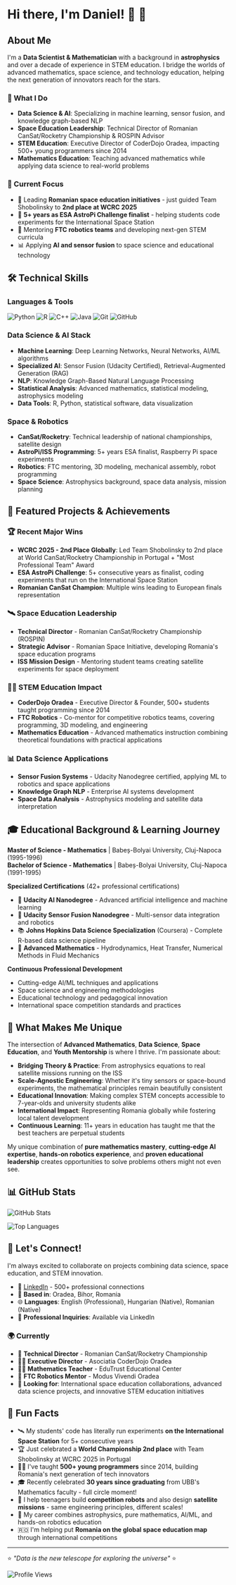 # Hi there, I'm Daniel! 👋 🚀

## About Me

I'm a **Data Scientist & Mathematician** with a background in **astrophysics** and over a decade of experience in STEM education. I bridge the worlds of advanced mathematics, space science, and technology education, helping the next generation of innovators reach for the stars.

### 🌟 What I Do
- **Data Science & AI**: Specializing in machine learning, sensor fusion, and knowledge graph-based NLP
- **Space Education Leadership**: Technical Director of Romanian CanSat/Rocketry Championship & ROSPIN Advisor
- **STEM Education**: Executive Director of CoderDojo Oradea, impacting 500+ young programmers since 2014
- **Mathematics Education**: Teaching advanced mathematics while applying data science to real-world problems

### 🎯 Current Focus
- 🚀 Leading **Romanian space education initiatives** - just guided Team Shobolinsky to **2nd place at WCRC 2025**
- 🔭 **5+ years as ESA AstroPi Challenge finalist** - helping students code experiments for the International Space Station  
- 🤖 Mentoring **FTC robotics teams** and developing next-gen STEM curricula
- 📊 Applying **AI and sensor fusion** to space science and educational technology

## 🛠️ Technical Skills

### Languages & Tools
![Python](https://img.shields.io/badge/-Python-3776AB?style=flat-square&logo=python&logoColor=white)
![R](https://img.shields.io/badge/-R-276DC3?style=flat-square&logo=r&logoColor=white)
![C++](https://img.shields.io/badge/-C++-00599C?style=flat-square&logo=c%2B%2B&logoColor=white)
![Java](https://img.shields.io/badge/-Java-ED8B00?style=flat-square&logo=java&logoColor=white)
![Git](https://img.shields.io/badge/-Git-F05032?style=flat-square&logo=git&logoColor=white)
![GitHub](https://img.shields.io/badge/-GitHub-181717?style=flat-square&logo=github&logoColor=white)

### Data Science & AI Stack
- **Machine Learning**: Deep Learning Networks, Neural Networks, AI/ML algorithms
- **Specialized AI**: Sensor Fusion (Udacity Certified), Retrieval-Augmented Generation (RAG)
- **NLP**: Knowledge Graph-Based Natural Language Processing
- **Statistical Analysis**: Advanced mathematics, statistical modeling, astrophysics modeling
- **Data Tools**: R, Python, statistical software, data visualization

### Space & Robotics
- **CanSat/Rocketry**: Technical leadership of national championships, satellite design
- **AstroPi/ISS Programming**: 5+ years ESA finalist, Raspberry Pi space experiments
- **Robotics**: FTC mentoring, 3D modeling, mechanical assembly, robot programming
- **Space Science**: Astrophysics background, space data analysis, mission planning

## 🚀 Featured Projects & Achievements

### 🏆 Recent Major Wins
- **WCRC 2025 - 2nd Place Globally**: Led Team Shobolinsky to 2nd place at World CanSat/Rocketry Championship in Portugal + "Most Professional Team" Award
- **ESA AstroPi Challenge**: 5+ consecutive years as finalist, coding experiments that run on the International Space Station
- **Romanian CanSat Champion**: Multiple wins leading to European finals representation

### 🛰️ Space Education Leadership
- **Technical Director** - Romanian CanSat/Rocketry Championship (ROSPIN)
- **Strategic Advisor** - Romanian Space Initiative, developing Romania's space education programs
- **ISS Mission Design** - Mentoring student teams creating satellite experiments for space deployment

### 👨‍🏫 STEM Education Impact  
- **CoderDojo Oradea** - Executive Director & Founder, 500+ students taught programming since 2014
- **FTC Robotics** - Co-mentor for competitive robotics teams, covering programming, 3D modeling, and engineering
- **Mathematics Education** - Advanced mathematics instruction combining theoretical foundations with practical applications

### 📊 Data Science Applications
- **Sensor Fusion Systems** - Udacity Nanodegree certified, applying ML to robotics and space applications
- **Knowledge Graph NLP** - Enterprise AI systems development
- **Space Data Analysis** - Astrophysics modeling and satellite data interpretation

## 🎓 Educational Background & Learning Journey

**Master of Science - Mathematics** | Babeș-Bolyai University, Cluj-Napoca (1995-1996)  
**Bachelor of Science - Mathematics** | Babeș-Bolyai University, Cluj-Napoca (1991-1995)

**Specialized Certifications** (42+ professional certifications)
- 🤖 **Udacity AI Nanodegree** - Advanced artificial intelligence and machine learning
- 🔬 **Udacity Sensor Fusion Nanodegree** - Multi-sensor data integration and robotics
- 📚 **Johns Hopkins Data Science Specialization** (Coursera) - Complete R-based data science pipeline
- 🌊 **Advanced Mathematics** - Hydrodynamics, Heat Transfer, Numerical Methods in Fluid Mechanics

**Continuous Professional Development**
- Cutting-edge AI/ML techniques and applications
- Space science and engineering methodologies  
- Educational technology and pedagogical innovation
- International space competition standards and practices

## 🌟 What Makes Me Unique

The intersection of **Advanced Mathematics**, **Data Science**, **Space Education**, and **Youth Mentorship** is where I thrive. I'm passionate about:

- **Bridging Theory & Practice**: From astrophysics equations to real satellite missions running on the ISS
- **Scale-Agnostic Engineering**: Whether it's tiny sensors or space-bound experiments, the mathematical principles remain beautifully consistent  
- **Educational Innovation**: Making complex STEM concepts accessible to 7-year-olds and university students alike
- **International Impact**: Representing Romania globally while fostering local talent development
- **Continuous Learning**: 11+ years in education has taught me that the best teachers are perpetual students

My unique combination of **pure mathematics mastery**, **cutting-edge AI expertise**, **hands-on robotics experience**, and **proven educational leadership** creates opportunities to solve problems others might not even see.

## 📊 GitHub Stats

![GitHub Stats](https://github-readme-stats.vercel.app/api?username=derzse&show_icons=true&theme=tokyonight&hide_border=true)

![Top Languages](https://github-readme-stats.vercel.app/api/top-langs/?username=derzse&layout=compact&theme=tokyonight&hide_border=true)

## 🤝 Let's Connect!

I'm always excited to collaborate on projects combining data science, space education, and STEM innovation.

- 💼 [LinkedIn](https://www.linkedin.com/in/derzse/) - 500+ professional connections
- 📍 **Based in**: Oradea, Bihor, Romania
- 🌐 **Languages**: English (Professional), Hungarian (Native), Romanian (Native)
- 📧 **Professional Inquiries**: Available via LinkedIn

### 🌍 Currently
- 🚀 **Technical Director** - Romanian CanSat/Rocketry Championship
- 👨‍💼 **Executive Director** - Asociatia CoderDojo Oradea  
- 👨‍🏫 **Mathematics Teacher** - EduTrust Educational Center
- 🤖 **FTC Robotics Mentor** - Modus Vivendi Oradea
- 🎯 **Looking for**: International space education collaborations, advanced data science projects, and innovative STEM education initiatives

## 💭 Fun Facts

- 🛰️ My students' code has literally run experiments **on the International Space Station** for 5+ consecutive years
- 🏆 Just celebrated a **World Championship 2nd place** with Team Shobolinsky at WCRC 2025 in Portugal  
- 👨‍🏫 I've taught **500+ young programmers** since 2014, building Romania's next generation of tech innovators
- 🎓 Recently celebrated **30 years since graduating** from UBB's Mathematics faculty - full circle moment!
- 🤖 I help teenagers build **competition robots** and also design **satellite missions** - same engineering principles, different scales!
- 🌌 My career combines astrophysics, pure mathematics, AI/ML, and hands-on robotics education
- 🇷🇴 I'm helping put **Romania on the global space education map** through international competitions

---

⭐ *"Data is the new telescope for exploring the universe"* ⭐

![Profile Views](https://komarev.com/ghpvc/?username=derzse&color=blueviolet&style=flat-square)
